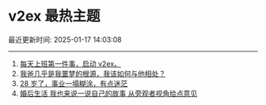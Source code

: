 # v2ex 最热主题

最近更新时间: 2025-01-17 14:03:08

--- 
1. [每天上班第一件事，启动 v2ex。](https://www.v2ex.com/t/1105715) 
2. [我爸几乎是我噩梦的根源，我该如何与他相处？](https://www.v2ex.com/t/1105718) 
3. [28 岁了，事业一塌糊涂，有点迷茫](https://www.v2ex.com/t/1105724) 
4. [婚后生活 我也来说一说自己的故事 从旁观者视角给点意见](https://www.v2ex.com/t/1105777) 
